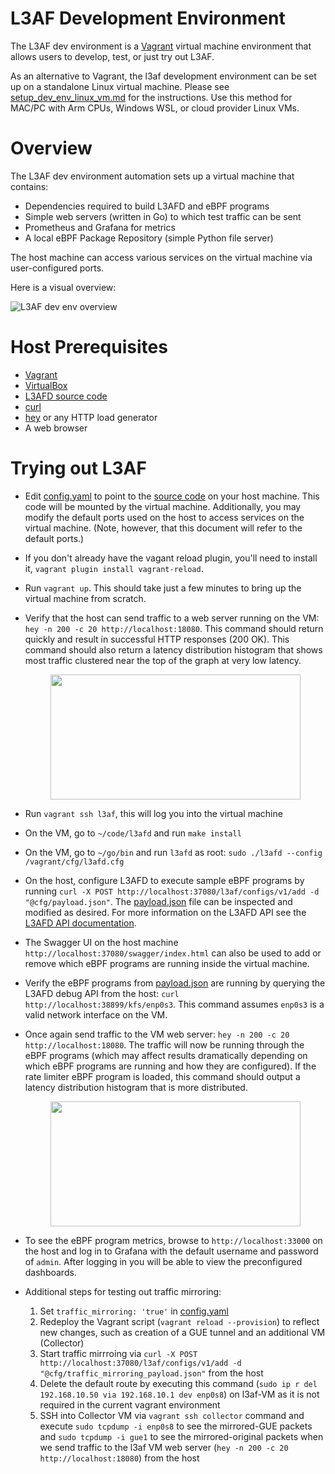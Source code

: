 # L3AF Development Environment

The L3AF dev environment is a [Vagrant](https://www.vagrantup.com/) virtual
machine environment that allows users to develop, test, or just try out L3AF.

As an alternative to Vagrant, the l3af development environment can be set up on a standalone Linux virtual machine. Please see [setup_dev_env_linux_vm.md](setup_dev_env_linux_vm.md) for the instructions. Use this method for MAC/PC with Arm CPUs, Windows WSL, or cloud provider Linux VMs.

# Overview

The L3AF dev environment automation sets up a virtual machine that contains:

* Dependencies required to build L3AFD and eBPF programs
* Simple web servers (written in Go) to which test traffic can be sent
* Prometheus and Grafana for metrics
* A local eBPF Package Repository (simple Python file server)

The host machine can access various services on the virtual machine via
user-configured ports.

Here is a visual overview:

![L3AF dev env overview](../images/L3AF_dev_env.png)

# Host Prerequisites

* [Vagrant](https://www.vagrantup.com/)
* [VirtualBox](https://www.virtualbox.org/)
* [L3AFD source code](https://github.com/l3af-project/l3afd)
* [curl](https://curl.se/)
* [hey](https://github.com/rakyll/hey) or any HTTP load generator
* A web browser

# Trying out L3AF

* Edit [config.yaml](config.yaml) to point to the
  [source code](https://github.com/l3af-project/l3afd) on your host machine.
  This code will be mounted by the virtual machine. Additionally, you may modify
  the default ports used on the host to access services on the virtual machine.
  (Note, however, that this document will refer to the default ports.)
* If you don't already have the vagant reload plugin, you'll need to install it,
  `vagrant plugin install vagrant-reload`.
* Run `vagrant up`. This should take just a few minutes to bring up the
  virtual machine from scratch.
* Verify that the host can send traffic to a web server running on the VM:
  `hey -n 200 -c 20 http://localhost:18080`. This command should return quickly
  and result in successful HTTP responses (200 OK).  This command should also return a latency distribution histogram that shows
  most traffic clustered near the top of the graph at very low latency.<p align="center"><img src="https://user-images.githubusercontent.com/106849610/179866166-597bef0d-2f5f-4ae7-89ee-1acdda5fd060.png" width="400" height="200"/></p>
* Run `vagrant ssh l3af`, this will log you into the virtual machine
* On the VM, go to `~/code/l3afd` and run `make install`
* On the VM, go to `~/go/bin` and run `l3afd` as root:
  `sudo ./l3afd --config /vagrant/cfg/l3afd.cfg`
* On the host, configure L3AFD to execute sample eBPF programs by running
  `curl -X POST http://localhost:37080/l3af/configs/v1/add -d
  "@cfg/payload.json"`. The [payload.json](cfg/payload.json) file can be
  inspected and modified as desired. For more information on the L3AFD API see
  the [L3AFD API documentation](https://github.com/l3af-project/l3afd/tree/main/docs/api).
* The Swagger UI on the host machine `http://localhost:37080/swagger/index.html`
  can also be used to add or remove which eBPF programs are running inside the
  virtual machine.
* Verify the eBPF programs from [payload.json](cfg/payload.json) are running by
  querying the L3AFD debug API from the host:
  `curl http://localhost:38899/kfs/enp0s3`. This command assumes `enp0s3` is a
  valid network interface on the VM.
* Once again send traffic to the VM web server:
  `hey -n 200 -c 20 http://localhost:18080`. The traffic will now be running
  through the eBPF programs (which may affect results dramatically depending
  on which eBPF programs are running and how they are configured).  If the rate limiter eBPF program is loaded, this command should output a latency distribution histogram that
  is more distributed.<p align="center"><img src="https://user-images.githubusercontent.com/106849610/179867246-406a2841-5a49-4102-b42c-e9cbf07ce2c3.png" width="400" height="200"/></p>
* To see the eBPF program metrics, browse to `http://localhost:33000` on the
  host and log in to Grafana with the default username and password of `admin`.
  After logging in you will be able to view the preconfigured dashboards.

* Additional steps for testing out traffic mirroring:
  1. Set `traffic_mirroring: 'true'` in [config.yaml](config.yaml)
  2. Redeploy the Vagrant script (`vagrant reload --provision`) to reflect new changes, such as creation of a GUE tunnel and an additional VM (Collector)
  3. Start traffic mirrroing via `curl -X POST http://localhost:37080/l3af/configs/v1/add -d "@cfg/traffic_mirroring_payload.json"` from the host
  4. Delete the default route by executing this command (`sudo ip r del 192.168.10.50 via 192.168.10.1 dev enp0s8`) on l3af-VM as it is not required in the current vagrant environment
  5. SSH into Collector VM via `vagrant ssh collector` command and execute `sudo tcpdump -i enp0s8` to see the mirrored-GUE packets and `sudo tcpdump -i gue1` to see the mirrored-original packets when we send traffic to the l3af VM web server (`hey -n 200 -c 20 http://localhost:18080`) from the host
